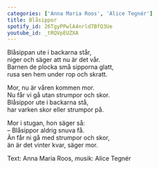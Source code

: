 ```yaml
---
categories: ['Anna Maria Roos', 'Alice Tegnér']
title: Blåsippor
spotify_id: 26TgyPPwlA4nrld7BfQ3Ue
youtube_id: _tRQVpEUZXA
---
```


Blåsippan ute i backarna står,  
niger och säger att nu är det vår.  
Barnen de plocka små sipporna glatt,  
rusa sen hem under rop och skratt.

Mor, nu är våren kommen mor.  
Nu får vi gå utan strumpor och skor.  
Blåsippor ute i backarna stå,  
har varken skor eller strumpor på.

Mor i stugan, hon säger så:  
–  Blåsippor aldrig snuva få.  
Än får ni gå med strumpor och skor,  
än är det vinter kvar, säger mor.


Text: Anna Maria Roos, musik: Alice Tegnér

